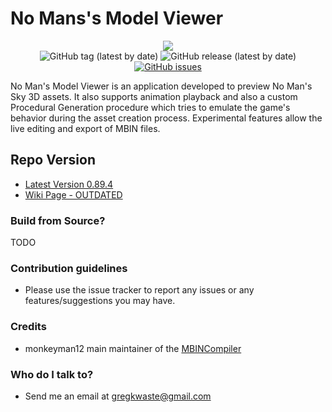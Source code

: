 # **No Mans's Model Viewer** #

<div align="center"> <img src="http://i.imgur.com/KkotCjBl.png"></div>

<div align="center">
<img alt="GitHub tag (latest by date)" src="https://img.shields.io/github/v/tag/gregkwaste/NMSMV">
<img alt="GitHub release (latest by date)" src="https://img.shields.io/github/v/release/gregkwaste/NMSMV">
<a href="https://github.com/gregkwaste/NMSMV/issues"><img alt="GitHub issues" src="https://img.shields.io/github/issues/gregkwaste/NMSMV"></a>
</div>


No Man's Model Viewer is an application developed to preview No Man's Sky 3D assets. It also supports animation playback and also a custom Procedural Generation procedure which tries to emulate the game's behavior during the asset creation process. Experimental features allow the live editing and export of MBIN files. 

## **Repo Version** ##

* [Latest Version 0.89.4](https://github.com/gregkwaste/NMSMV/releases)
* [Wiki Page - OUTDATED](https://github.com/gregkwaste/NMSMV/wiki)

### Build from Source? ###

TODO

### Contribution guidelines ###
* Please use the issue tracker to report any issues or any features/suggestions you may have.

### Credits ###
* monkeyman12 main maintainer of the [MBINCompiler](https://github.com/monkeyman192/MBINCompiler)

### Who do I talk to? ###
* Send me an email at gregkwaste@gmail.com